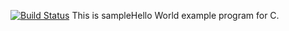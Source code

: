 [![Build Status](https://snap-ci.com/anishvenkat/Code/branch/master/build_image)](https://snap-ci.com/anishvenkat/Code/branch/master)
This is sampleHello World example program for C.

